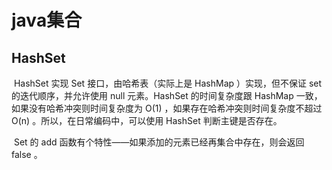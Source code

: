 # java集合

## HashSet

​		HashSet 实现 Set 接口，由哈希表（实际上是 HashMap ）实现，但不保证 set  的迭代顺序，并允许使用 null 元素。HashSet 的时间复杂度跟 HashMap 一致，如果没有哈希冲突则时间复杂度为 O(1) ，如果存在哈希冲突则时间复杂度不超过 O(n) 。所以，在日常编码中，可以使用 HashSet 判断主键是否存在。

​		Set 的 add 函数有个特性——如果添加的元素已经再集合中存在，则会返回 false 。